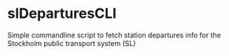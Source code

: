 slDeparturesCLI
===============

Simple commandline script to fetch station departures info for the Stockholm public transport system (SL)
